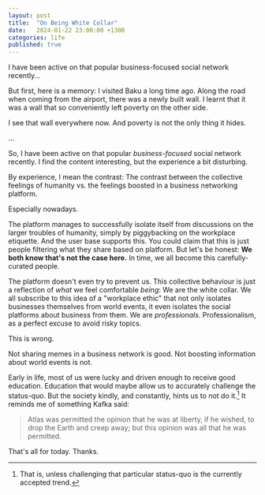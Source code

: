 ```yaml
---
layout: post
title:  "On Being White Collar"
date:   2024-01-22 23:00:00 +1300
categories: life
published: true
---
```


I have been active on that popular business-focused social network recently...

But first, here is a memory: I visited Baku a long time ago. Along the road when coming from the airport, there was a newly built wall. I learnt that it was a wall that so conveniently left poverty on the other side.

I see that wall everywhere now. And poverty is not the only thing it hides.

...

So, I have been active on that popular *business-focused* social network recently. I find the content interesting, but the experience a bit disturbing.

By experience, I mean the contrast: The contrast between the collective feelings of humanity vs. the feelings boosted in a business networking platform.

Especially nowadays.

The platform manages to successfully isolate itself from discussions on the larger troubles of humanity, simply by piggybacking on the workplace etiquette. And the user base supports this. You could claim that this is just people filtering what they share based on platform. But let's be honest: **We both know that's not the case here.** In time, we all become this carefully-curated people.

The platform doesn't even try to prevent us. This collective behaviour is just a reflection of *what* we feel comfortable *being*: We are the white collar. We all subscribe to this idea of a "workplace ethic" that not only isolates businesses themselves from world events, it even isolates the social platforms about business from them. We are *professionals*. Professionalism, as a perfect excuse to avoid risky topics.

This is wrong.

Not sharing memes in a business network is good. Not boosting information about world events is not.

Early in life, most of us were lucky and driven enough to receive good education. Education that would maybe allow us to accurately challenge the status-quo. But the society kindly, and constantly, hints us to not do it.[^1] It reminds me of something Kafka said:

> Atlas was permitted the opinion that he was at liberty, if he wished, to drop the Earth and creep away; but this opinion was all that he was permitted.

That's all for today. Thanks.

[^1]: That is, unless challenging that particular status-quo is the currently accepted trend.
